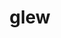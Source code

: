 ---
title: "glew"
layout: cache
categories: [package, develop]
meta: {"compilers": ["gcc@11.1.0", "gcc@11.4.0", "gcc@9.4.0", "msvc@19.39.33523"], "num_specs": 66, "num_specs_by_stack": {"data-vis-sdk": 14, "e4s": 27, "e4s-neoverse_v1": 4, "e4s-power": 2, "e4s-rocm-external": 7, "hep": 8, "root": 66, "windows-vis": 4}, "oss": ["ubuntu20.04", "ubuntu22.04", "windows10.0.20348"], "platforms": ["linux", "windows"], "stacks": ["data-vis-sdk", "e4s", "e4s-neoverse_v1", "e4s-power", "e4s-rocm-external", "hep", "root", "windows-vis"], "targets": ["neoverse_v1", "ppc64le", "x86_64", "x86_64_v3"], "versions": ["2.2.0"]}
spec_details: [{"compiler": "gcc@11.1.0", "hash": "22g3yacfzkf6gvz3kpzbok4lnf6xgyfr", "os": "ubuntu20.04", "platform": "linux", "size": "-", "stacks": ["data-vis-sdk", "root"], "target": "x86_64_v3", "variants": ["build_system=cmake", "build_type=Release", "generator=make", "~ipo", "patches:=7992e52"], "versions": ["2.2.0"]}, {"compiler": "msvc@19.39.33523", "hash": "2vaftfy2dvybce676szluinm6u6all7e", "os": "windows10.0.20348", "platform": "windows", "size": "-", "stacks": ["root", "windows-vis"], "target": "x86_64", "variants": ["build_system=cmake", "build_type=Release", "generator=ninja", "~ipo", "patches:=a7f1dc1"], "versions": ["2.2.0"]}, {"compiler": "gcc@11.4.0", "hash": "3pgumnghozqrmrtrmchxeu3dvv3k5x5b", "os": "ubuntu22.04", "platform": "linux", "size": "-", "stacks": ["e4s-rocm-external", "root"], "target": "x86_64_v3", "variants": ["build_system=cmake", "build_type=Release", "generator=make", "~ipo", "patches:=7992e52"], "versions": ["2.2.0"]}, {"compiler": "gcc@11.1.0", "hash": "3tsqpamduug766nn2ki63y4fkddn7o6l", "os": "ubuntu20.04", "platform": "linux", "size": "-", "stacks": ["data-vis-sdk", "root"], "target": "x86_64_v3", "variants": ["build_system=cmake", "build_type=Release", "generator=make", "~ipo", "patches:=7992e52"], "versions": ["2.2.0"]}, {"compiler": "msvc@19.39.33523", "hash": "4pgtzk7dcthmv4a5ixut3jnhkcbfxl76", "os": "windows10.0.20348", "platform": "windows", "size": "-", "stacks": ["root", "windows-vis"], "target": "x86_64", "variants": ["build_system=cmake", "build_type=Release", "generator=ninja", "~ipo", "patches:=a7f1dc1"], "versions": ["2.2.0"]}, {"compiler": "gcc@11.4.0", "hash": "5n225uwcdem72qfikprevgf36bkzzxsq", "os": "ubuntu22.04", "platform": "linux", "size": "-", "stacks": ["hep", "root"], "target": "x86_64_v3", "variants": ["build_system=cmake", "build_type=Release", "generator=make", "~ipo", "patches:=7992e52"], "versions": ["2.2.0"]}, {"compiler": "gcc@11.4.0", "hash": "5v5ndabmx7l6sf5j6eavuoiq54ko5mes", "os": "ubuntu22.04", "platform": "linux", "size": "-", "stacks": ["e4s", "root"], "target": "x86_64_v3", "variants": ["build_system=cmake", "build_type=Release", "generator=make", "~ipo", "patches:=7992e52"], "versions": ["2.2.0"]}, {"compiler": "gcc@11.1.0", "hash": "5yn3ojjpmcxux2jjsvpswni2mrym2wu3", "os": "ubuntu20.04", "platform": "linux", "size": "-", "stacks": ["data-vis-sdk", "root"], "target": "x86_64_v3", "variants": ["build_system=cmake", "build_type=Release", "generator=make", "~ipo", "patches:=7992e52"], "versions": ["2.2.0"]}, {"compiler": "gcc@11.4.0", "hash": "6jtudmoy7l57vgx4ycbwkzatuvs3yjj3", "os": "ubuntu22.04", "platform": "linux", "size": "-", "stacks": ["hep", "root"], "target": "x86_64_v3", "variants": ["build_system=cmake", "build_type=Release", "generator=make", "~ipo", "patches:=7992e52"], "versions": ["2.2.0"]}, {"compiler": "gcc@11.4.0", "hash": "6kdm7k2zstqd3ptgi5ycn2hgouwwd7n7", "os": "ubuntu22.04", "platform": "linux", "size": "-", "stacks": ["e4s-rocm-external", "root"], "target": "x86_64_v3", "variants": ["build_system=cmake", "build_type=Release", "generator=make", "~ipo", "patches:=7992e52"], "versions": ["2.2.0"]}, {"compiler": "gcc@11.4.0", "hash": "6ritefk7qgupgzrptc3kr4mekia6axji", "os": "ubuntu22.04", "platform": "linux", "size": "-", "stacks": ["hep", "root"], "target": "x86_64_v3", "variants": ["build_system=cmake", "build_type=Release", "generator=make", "~ipo", "patches:=7992e52"], "versions": ["2.2.0"]}, {"compiler": "gcc@11.4.0", "hash": "7lyjj524jm5zrwlecjm47rpqfgk3l7tg", "os": "ubuntu22.04", "platform": "linux", "size": "-", "stacks": ["e4s", "root"], "target": "x86_64_v3", "variants": ["build_system=cmake", "build_type=Release", "generator=make", "~ipo", "patches:=7992e52"], "versions": ["2.2.0"]}, {"compiler": "gcc@11.4.0", "hash": "7nfjdwgbesp5e4sxpjpbxlmd4ibuq7hc", "os": "ubuntu22.04", "platform": "linux", "size": "-", "stacks": ["e4s-rocm-external", "root"], "target": "x86_64_v3", "variants": ["build_system=cmake", "build_type=Release", "generator=make", "~ipo", "patches:=7992e52"], "versions": ["2.2.0"]}, {"compiler": "gcc@11.1.0", "hash": "7ni5b7gu3oyoozxth7rss326ewoy3o43", "os": "ubuntu20.04", "platform": "linux", "size": "-", "stacks": ["data-vis-sdk", "root"], "target": "x86_64_v3", "variants": ["build_system=cmake", "build_type=Release", "generator=make", "~ipo", "patches:=7992e52"], "versions": ["2.2.0"]}, {"compiler": "gcc@11.1.0", "hash": "a66lru3bflbebf6w6yrgxqov4wonnflt", "os": "ubuntu20.04", "platform": "linux", "size": "-", "stacks": ["data-vis-sdk", "root"], "target": "x86_64_v3", "variants": ["build_system=cmake", "build_type=Release", "generator=make", "~ipo", "patches:=7992e52"], "versions": ["2.2.0"]}, {"compiler": "gcc@11.4.0", "hash": "ak7myaaik67ycdcswgq4gq4btzox2xba", "os": "ubuntu22.04", "platform": "linux", "size": "-", "stacks": ["e4s", "root"], "target": "x86_64_v3", "variants": ["build_system=cmake", "build_type=Release", "generator=make", "~ipo", "patches:=7992e52"], "versions": ["2.2.0"]}, {"compiler": "gcc@11.4.0", "hash": "ay7mxu7kvztzxbblhmbuuzen2e7tonyi", "os": "ubuntu22.04", "platform": "linux", "size": "-", "stacks": ["e4s-neoverse_v1", "root"], "target": "neoverse_v1", "variants": ["build_system=cmake", "build_type=Release", "generator=make", "~ipo", "patches:=7992e52"], "versions": ["2.2.0"]}, {"compiler": "gcc@11.4.0", "hash": "bh67nbjzsyvnp4kbscixyflvqggxk2qz", "os": "ubuntu22.04", "platform": "linux", "size": "-", "stacks": ["e4s", "root"], "target": "x86_64_v3", "variants": ["build_system=cmake", "build_type=Release", "generator=make", "~ipo", "patches:=7992e52"], "versions": ["2.2.0"]}, {"compiler": "gcc@11.4.0", "hash": "bnvhivvv3em5735qecvomhi3tzvyknsp", "os": "ubuntu22.04", "platform": "linux", "size": "-", "stacks": ["e4s", "root"], "target": "x86_64_v3", "variants": ["build_system=cmake", "build_type=Release", "generator=make", "~ipo", "patches:=7992e52"], "versions": ["2.2.0"]}, {"compiler": "gcc@11.4.0", "hash": "dagev2bldzhlq3vpeevgfp5lvsy6vbbe", "os": "ubuntu22.04", "platform": "linux", "size": "-", "stacks": ["e4s", "root"], "target": "x86_64_v3", "variants": ["build_system=cmake", "build_type=Release", "generator=make", "~ipo", "patches:=7992e52"], "versions": ["2.2.0"]}, {"compiler": "gcc@11.1.0", "hash": "dbjm2g3pv7atpgawsgafwwdtdvipdga2", "os": "ubuntu20.04", "platform": "linux", "size": "-", "stacks": ["data-vis-sdk", "root"], "target": "x86_64_v3", "variants": ["build_system=cmake", "build_type=Release", "generator=make", "~ipo", "patches:=7992e52"], "versions": ["2.2.0"]}, {"compiler": "gcc@11.4.0", "hash": "dcyguagepmk4mouuxuvzmwpptwofe5qc", "os": "ubuntu22.04", "platform": "linux", "size": "-", "stacks": ["e4s-neoverse_v1", "root"], "target": "neoverse_v1", "variants": ["build_system=cmake", "build_type=Release", "generator=make", "~ipo", "patches:=7992e52"], "versions": ["2.2.0"]}, {"compiler": "gcc@11.4.0", "hash": "dfpz5pue2soya7kkh2jhasberkid47wm", "os": "ubuntu22.04", "platform": "linux", "size": "-", "stacks": ["hep", "root"], "target": "x86_64_v3", "variants": ["build_system=cmake", "build_type=Release", "generator=make", "~ipo", "patches:=7992e52"], "versions": ["2.2.0"]}, {"compiler": "gcc@11.1.0", "hash": "dop2t4mghn574773ljefgrie23jajb5e", "os": "ubuntu20.04", "platform": "linux", "size": "-", "stacks": ["data-vis-sdk", "root"], "target": "x86_64_v3", "variants": ["build_system=cmake", "build_type=Release", "generator=make", "~ipo", "patches:=7992e52"], "versions": ["2.2.0"]}, {"compiler": "gcc@11.4.0", "hash": "dz5vfj2s5qhsjavalq4s2pefqzfhgao7", "os": "ubuntu22.04", "platform": "linux", "size": "-", "stacks": ["e4s", "root"], "target": "x86_64_v3", "variants": ["build_system=cmake", "build_type=Release", "generator=make", "~ipo", "patches:=7992e52"], "versions": ["2.2.0"]}, {"compiler": "gcc@11.1.0", "hash": "frgnd3obvhmex3aojxnzju7wvpgfbs4x", "os": "ubuntu20.04", "platform": "linux", "size": "-", "stacks": ["data-vis-sdk", "root"], "target": "x86_64_v3", "variants": ["build_system=cmake", "build_type=Release", "generator=make", "~ipo", "patches:=7992e52"], "versions": ["2.2.0"]}, {"compiler": "msvc@19.39.33523", "hash": "g5qc25ez7efvfejj3rdbtinqohuysmc6", "os": "windows10.0.20348", "platform": "windows", "size": "-", "stacks": ["root", "windows-vis"], "target": "x86_64", "variants": ["build_system=cmake", "build_type=Release", "generator=ninja", "~ipo", "patches:=a7f1dc1"], "versions": ["2.2.0"]}, {"compiler": "gcc@11.4.0", "hash": "gcycbwyf3fzeuwqkpu6v76c6m6xftxwe", "os": "ubuntu22.04", "platform": "linux", "size": "-", "stacks": ["e4s", "root"], "target": "x86_64_v3", "variants": ["build_system=cmake", "build_type=Release", "generator=make", "~ipo", "patches:=7992e52"], "versions": ["2.2.0"]}, {"compiler": "gcc@11.1.0", "hash": "ii62gpxagjtiu22ypbpcb6cql4y55ftk", "os": "ubuntu20.04", "platform": "linux", "size": "-", "stacks": ["data-vis-sdk", "root"], "target": "x86_64_v3", "variants": ["build_system=cmake", "build_type=Release", "generator=make", "~ipo", "patches:=7992e52"], "versions": ["2.2.0"]}, {"compiler": "gcc@11.1.0", "hash": "jaiu3xgmfggx3jogtekcdnqd5cd37xiu", "os": "ubuntu20.04", "platform": "linux", "size": "-", "stacks": ["data-vis-sdk", "root"], "target": "x86_64_v3", "variants": ["build_system=cmake", "build_type=Release", "generator=make", "~ipo", "patches:=7992e52"], "versions": ["2.2.0"]}, {"compiler": "gcc@11.4.0", "hash": "jthw7n2orfrr7fo477znsioottwkb7il", "os": "ubuntu22.04", "platform": "linux", "size": "-", "stacks": ["e4s-rocm-external", "root"], "target": "x86_64_v3", "variants": ["build_system=cmake", "build_type=Release", "generator=make", "~ipo", "patches:=7992e52"], "versions": ["2.2.0"]}, {"compiler": "gcc@11.1.0", "hash": "jyaisdwljafeatzahgkdlseh6z74pl2q", "os": "ubuntu20.04", "platform": "linux", "size": "-", "stacks": ["data-vis-sdk", "root"], "target": "x86_64_v3", "variants": ["build_system=cmake", "build_type=Release", "generator=make", "~ipo", "patches:=7992e52"], "versions": ["2.2.0"]}, {"compiler": "gcc@11.1.0", "hash": "kst5qn43wsaebnp7weyajzyecpn5xkzh", "os": "ubuntu20.04", "platform": "linux", "size": "-", "stacks": ["data-vis-sdk", "root"], "target": "x86_64_v3", "variants": ["build_system=cmake", "build_type=Release", "generator=make", "~ipo", "patches:=7992e52"], "versions": ["2.2.0"]}, {"compiler": "gcc@11.4.0", "hash": "kwzzl4ov77gu22axo5l2fzpycnpbhkpo", "os": "ubuntu22.04", "platform": "linux", "size": "-", "stacks": ["e4s", "root"], "target": "x86_64_v3", "variants": ["build_system=cmake", "build_type=Release", "generator=make", "~ipo", "patches:=7992e52"], "versions": ["2.2.0"]}, {"compiler": "gcc@11.4.0", "hash": "l3s7ytebrj7o5tlgvhtzrnyrvgc3miu7", "os": "ubuntu22.04", "platform": "linux", "size": "-", "stacks": ["hep", "root"], "target": "x86_64_v3", "variants": ["build_system=cmake", "build_type=Release", "generator=make", "~ipo", "patches:=7992e52"], "versions": ["2.2.0"]}, {"compiler": "gcc@11.4.0", "hash": "lh4hqy4a5gimb5y6ke7ocuqhb7edmjkk", "os": "ubuntu22.04", "platform": "linux", "size": "-", "stacks": ["e4s-rocm-external", "root"], "target": "x86_64_v3", "variants": ["build_system=cmake", "build_type=Release", "generator=make", "~ipo", "patches:=7992e52"], "versions": ["2.2.0"]}, {"compiler": "msvc@19.39.33523", "hash": "lhn6ge2jogkn7v5syvehgdp3puvhktwt", "os": "windows10.0.20348", "platform": "windows", "size": "-", "stacks": ["root", "windows-vis"], "target": "x86_64", "variants": ["build_system=cmake", "build_type=Release", "generator=ninja", "~ipo", "patches:=a7f1dc1"], "versions": ["2.2.0"]}, {"compiler": "gcc@11.4.0", "hash": "m44qajlevse4jrk3nqqhy4ylwzlqdvoq", "os": "ubuntu22.04", "platform": "linux", "size": "-", "stacks": ["hep", "root"], "target": "x86_64_v3", "variants": ["build_system=cmake", "build_type=Release", "generator=make", "~ipo", "patches:=7992e52"], "versions": ["2.2.0"]}, {"compiler": "gcc@11.4.0", "hash": "mcigwfudm2updjff56k3l4bdrin32kaz", "os": "ubuntu22.04", "platform": "linux", "size": "-", "stacks": ["hep", "root"], "target": "x86_64_v3", "variants": ["build_system=cmake", "build_type=Release", "generator=make", "~ipo", "patches:=7992e52"], "versions": ["2.2.0"]}, {"compiler": "gcc@11.4.0", "hash": "mucqrims2cjsk5giwa46aotspdqtovy5", "os": "ubuntu22.04", "platform": "linux", "size": "-", "stacks": ["e4s", "root"], "target": "x86_64_v3", "variants": ["build_system=cmake", "build_type=Release", "generator=make", "~ipo", "patches:=7992e52"], "versions": ["2.2.0"]}, {"compiler": "gcc@11.4.0", "hash": "n4e6j3simjmfwquo6cikota7djygmemu", "os": "ubuntu22.04", "platform": "linux", "size": "-", "stacks": ["e4s", "root"], "target": "x86_64_v3", "variants": ["build_system=cmake", "build_type=Release", "generator=make", "~ipo", "patches:=7992e52"], "versions": ["2.2.0"]}, {"compiler": "gcc@11.1.0", "hash": "njmwmbvzs4dlk7eiem64y6kgy565f7pc", "os": "ubuntu20.04", "platform": "linux", "size": "-", "stacks": ["data-vis-sdk", "root"], "target": "x86_64_v3", "variants": ["build_system=cmake", "build_type=Release", "generator=make", "~ipo", "patches:=7992e52"], "versions": ["2.2.0"]}, {"compiler": "gcc@11.4.0", "hash": "nqsaohxdeuhv7sy2eryg5lwg5qsxpybe", "os": "ubuntu22.04", "platform": "linux", "size": "-", "stacks": ["e4s", "root"], "target": "x86_64_v3", "variants": ["build_system=cmake", "build_type=Release", "generator=make", "~ipo", "patches:=7992e52"], "versions": ["2.2.0"]}, {"compiler": "gcc@11.4.0", "hash": "nu6vg6l3dipujxylfrpu33g6izzvb3t3", "os": "ubuntu22.04", "platform": "linux", "size": "-", "stacks": ["e4s", "root"], "target": "x86_64_v3", "variants": ["build_system=cmake", "build_type=Release", "generator=make", "~ipo", "patches:=7992e52"], "versions": ["2.2.0"]}, {"compiler": "gcc@11.4.0", "hash": "oiuwc53hbykasuieunaxfudeufhso63v", "os": "ubuntu22.04", "platform": "linux", "size": "-", "stacks": ["e4s", "root"], "target": "x86_64_v3", "variants": ["build_system=cmake", "build_type=Release", "generator=make", "~ipo", "patches:=7992e52"], "versions": ["2.2.0"]}, {"compiler": "gcc@9.4.0", "hash": "pekv5myer7lrdb6zdn2sc5ltz52yxwqo", "os": "ubuntu20.04", "platform": "linux", "size": "-", "stacks": ["e4s-power", "root"], "target": "ppc64le", "variants": ["build_system=cmake", "build_type=Release", "generator=make", "~ipo", "patches:=7992e52"], "versions": ["2.2.0"]}, {"compiler": "gcc@11.4.0", "hash": "pxn43kf3siigymnkygjxqhtnpyeaxpm6", "os": "ubuntu22.04", "platform": "linux", "size": "-", "stacks": ["e4s", "root"], "target": "x86_64_v3", "variants": ["build_system=cmake", "build_type=Release", "generator=make", "~ipo", "patches:=7992e52"], "versions": ["2.2.0"]}, {"compiler": "gcc@11.4.0", "hash": "qfbckf7h5w72jcacunxduptqaxjquq4n", "os": "ubuntu22.04", "platform": "linux", "size": "-", "stacks": ["e4s-neoverse_v1", "root"], "target": "neoverse_v1", "variants": ["build_system=cmake", "build_type=Release", "generator=make", "~ipo", "patches:=7992e52"], "versions": ["2.2.0"]}, {"compiler": "gcc@11.4.0", "hash": "qodemsbp7zqg6yo4fn5hpnl6uuy3gug6", "os": "ubuntu22.04", "platform": "linux", "size": "-", "stacks": ["e4s", "root"], "target": "x86_64_v3", "variants": ["build_system=cmake", "build_type=Release", "generator=make", "~ipo", "patches:=7992e52"], "versions": ["2.2.0"]}, {"compiler": "gcc@11.4.0", "hash": "qprbih4ez7rmjqskutqkauxqobqq2zne", "os": "ubuntu22.04", "platform": "linux", "size": "-", "stacks": ["e4s", "root"], "target": "x86_64_v3", "variants": ["build_system=cmake", "build_type=Release", "generator=make", "~ipo", "patches:=7992e52"], "versions": ["2.2.0"]}, {"compiler": "gcc@11.4.0", "hash": "qqbcu4nezofgu463zcpmxlk3rh7isz7u", "os": "ubuntu22.04", "platform": "linux", "size": "-", "stacks": ["e4s", "root"], "target": "x86_64_v3", "variants": ["build_system=cmake", "build_type=Release", "generator=make", "~ipo", "patches:=7992e52"], "versions": ["2.2.0"]}, {"compiler": "gcc@11.4.0", "hash": "r4osbmmhrqayevhrn57tulysmyrynigq", "os": "ubuntu22.04", "platform": "linux", "size": "-", "stacks": ["e4s", "root"], "target": "x86_64_v3", "variants": ["build_system=cmake", "build_type=Release", "generator=make", "~ipo", "patches:=7992e52"], "versions": ["2.2.0"]}, {"compiler": "gcc@11.4.0", "hash": "rghzfm3jtljg4im7ircrlsatq2tasmi3", "os": "ubuntu22.04", "platform": "linux", "size": "-", "stacks": ["e4s-rocm-external", "root"], "target": "x86_64_v3", "variants": ["build_system=cmake", "build_type=Release", "generator=make", "~ipo", "patches:=7992e52"], "versions": ["2.2.0"]}, {"compiler": "gcc@9.4.0", "hash": "rjau5nnhtm7mb6bmmlmmtf5e5ej4ldtq", "os": "ubuntu20.04", "platform": "linux", "size": "-", "stacks": ["e4s-power", "root"], "target": "ppc64le", "variants": ["build_system=cmake", "build_type=Release", "generator=make", "~ipo", "patches:=7992e52"], "versions": ["2.2.0"]}, {"compiler": "gcc@11.4.0", "hash": "rmfrmc6fdopjqcybayhor3t7dsrpp4zf", "os": "ubuntu22.04", "platform": "linux", "size": "-", "stacks": ["e4s", "root"], "target": "x86_64_v3", "variants": ["build_system=cmake", "build_type=Release", "generator=make", "~ipo", "patches:=7992e52"], "versions": ["2.2.0"]}, {"compiler": "gcc@11.4.0", "hash": "sgkpsgfgxporzaxtrhgnuwdj43r3kduc", "os": "ubuntu22.04", "platform": "linux", "size": "-", "stacks": ["e4s-neoverse_v1", "root"], "target": "neoverse_v1", "variants": ["build_system=cmake", "build_type=Release", "generator=make", "~ipo", "patches:=7992e52"], "versions": ["2.2.0"]}, {"compiler": "gcc@11.1.0", "hash": "uhfmzarn6ehbplesowab2kyxvarubtfe", "os": "ubuntu20.04", "platform": "linux", "size": "-", "stacks": ["data-vis-sdk", "root"], "target": "x86_64_v3", "variants": ["build_system=cmake", "build_type=Release", "generator=make", "~ipo", "patches:=7992e52"], "versions": ["2.2.0"]}, {"compiler": "gcc@11.4.0", "hash": "wb2dtd5umr7g46xy7lbfleklbsdq6dry", "os": "ubuntu22.04", "platform": "linux", "size": "-", "stacks": ["e4s", "root"], "target": "x86_64_v3", "variants": ["build_system=cmake", "build_type=Release", "generator=make", "~ipo", "patches:=7992e52"], "versions": ["2.2.0"]}, {"compiler": "gcc@11.4.0", "hash": "wcabfb6bskruumdzrnr4uszxvyw2sgpi", "os": "ubuntu22.04", "platform": "linux", "size": "-", "stacks": ["e4s-rocm-external", "root"], "target": "x86_64_v3", "variants": ["build_system=cmake", "build_type=Release", "generator=make", "~ipo", "patches:=7992e52"], "versions": ["2.2.0"]}, {"compiler": "gcc@11.4.0", "hash": "x5i33qeexwcvflqfk5x4o33u5hsu5x5t", "os": "ubuntu22.04", "platform": "linux", "size": "-", "stacks": ["hep", "root"], "target": "x86_64_v3", "variants": ["build_system=cmake", "build_type=Release", "generator=make", "~ipo", "patches:=7992e52"], "versions": ["2.2.0"]}, {"compiler": "gcc@11.4.0", "hash": "xhljmotgx6wmsb762nmkr4qicbr6oq44", "os": "ubuntu22.04", "platform": "linux", "size": "-", "stacks": ["e4s", "root"], "target": "x86_64_v3", "variants": ["build_system=cmake", "build_type=Release", "generator=make", "~ipo", "patches:=7992e52"], "versions": ["2.2.0"]}, {"compiler": "gcc@11.4.0", "hash": "xr5vfdpj4c2mnx2xj5gfamhuloba25i6", "os": "ubuntu22.04", "platform": "linux", "size": "-", "stacks": ["e4s", "root"], "target": "x86_64_v3", "variants": ["build_system=cmake", "build_type=Release", "generator=make", "~ipo", "patches:=7992e52"], "versions": ["2.2.0"]}, {"compiler": "gcc@11.4.0", "hash": "xzhqfadnnzzf7572gotbhk4sflmerwmt", "os": "ubuntu22.04", "platform": "linux", "size": "-", "stacks": ["e4s", "root"], "target": "x86_64_v3", "variants": ["build_system=cmake", "build_type=Release", "generator=make", "~ipo", "patches:=7992e52"], "versions": ["2.2.0"]}, {"compiler": "gcc@11.4.0", "hash": "yx7m76r44m2wgm3ek5b3cnto5k2pq737", "os": "ubuntu22.04", "platform": "linux", "size": "-", "stacks": ["e4s", "root"], "target": "x86_64_v3", "variants": ["build_system=cmake", "build_type=Release", "generator=make", "~ipo", "patches:=7992e52"], "versions": ["2.2.0"]}, {"compiler": "gcc@11.4.0", "hash": "yz4gialhjaiebg3e3oxszy55itjwhosy", "os": "ubuntu22.04", "platform": "linux", "size": "-", "stacks": ["e4s", "root"], "target": "x86_64_v3", "variants": ["build_system=cmake", "build_type=Release", "generator=make", "~ipo", "patches:=7992e52"], "versions": ["2.2.0"]}, {"compiler": "gcc@11.4.0", "hash": "z7wso7o7zr7wf6k3inoo5qitn5bn2thj", "os": "ubuntu22.04", "platform": "linux", "size": "-", "stacks": ["e4s", "root"], "target": "x86_64_v3", "variants": ["build_system=cmake", "build_type=Release", "generator=make", "~ipo", "patches:=7992e52"], "versions": ["2.2.0"]}]
---